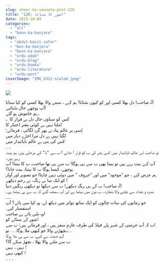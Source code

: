 ```yaml
---
slug: shoor-ka-sannata-post-126
title: "126: شور کا سناٹا!"
date: 2023-10-09
categories: 
  - "all"
  - "bonn-ka-banjara"
tags: 
  - "abdul-basit-zafar"
  - "bon-ka-banjara"
  - "bonn-ka-banjara"
  - "urdu-adab"
  - "urdu-blog"
  - "urdu-books"
  - "urdu-literature"
  - "urdu-post"
coverImage: "IMG_6312-scaled.jpeg"
---
```


![](images/IMG_6312-300x200.jpeg)

آہ صاحب! دل بھلا کسی اور کو کیوں سَتاتا! ہم کہے ، سننے والا بھلا کسی کو کیا سناتا!  
آپ پوچھے حال سُنائیے!  
ہم خاموش ہو گئے..  
؎ کس کو سناؤں حال دل بے قرار کا  
ملتا نہیں ہے کوئی بشر اعتبار کا!  
اِسی پر عالم پناہؔ نے پھر گرہ لگائی ، فرمائے؛  
لگتا نہیں ہے دل مرا اجڑے دیار میں  
کس کی بنی ہے عالم ناپائیدار میں  
۔ ۔  
تو صاحب اِس عالمِ ناپائیدار میں کسی بشر کی ب کو قرار آ جائے ! ب سے "با" کے مرحلے ہیں، ہم بیت رہے ہیں۔  
آپ کہے بیت رہے ہیں تو بیتنا بھی ب سے ہی ہوگا! ب سے ہی تھا صاحب، ب کا بیتنا! آپ پوچھے، کیسا ہوگا ب کا بیتنا، بیت جانا؟  
ہم عرض کیے ، جو “موجود” میں اور “حروف “ میں دوئی نہیں چاہتا! جو تصویر اور آواز کو ایک سا بے رنگ، بے رحم دیکھے !  
آہ صاحب! ب کے ہی رنگ دیکھے! ب سے دیکھا تو دیکھی رنگین دنیا!  
بصرہ و بغداد سے چلنے والا بنجارہ ، ب بَون میں بیٹھا ہے اور آپ سمجھ گئے کہ ب سے ہی بیٹھا ہے۔  
۔۔۔  
جو زمانوں کی سات چالوں کو ایک ساتھ تواتر میں دیکھ لے، وہ کیا سن پائے؟ آپ استفسار کیے۔  
وہ سُن پائے ہے صاحب!  
شور کے سناٹے کو!  
اب کہ آپ جرمنی کے شہر بِلے فیلڈ کی طرف عازمِ سفر ہیں ، اور فرماتے ہیں؛ ب سے بچھڑنے والا جو کبھی ملا ہوگا. . . تو،. .  
ہم جھٹ سے کہے، ب سے ہی ملا ہوگا!  
ب سے ملنے والا بھلا ، بچھڑ سکے گا؟  
نہیں ، نہیں !  
کبھی نہیں !  
۔ ۔ ۔
